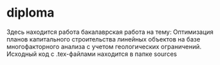 # diploma

Здесь находится работа бакалаврская работа на тему: Оптимизация планов капитального строительства линейных объектов на базе многофакторного анализа с учетом геологических ограничений.
Исходный код с .tex-файлами находится в папке sources

